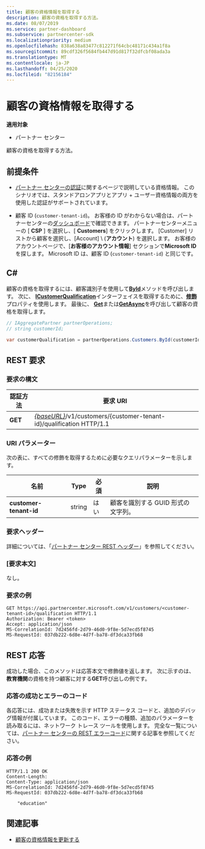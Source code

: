```yaml
---
title: 顧客の資格情報を取得する
description: 顧客の資格を取得する方法。
ms.date: 08/07/2019
ms.service: partner-dashboard
ms.subservice: partnercenter-sdk
ms.localizationpriority: medium
ms.openlocfilehash: 838a638a83477c812271f64cbc48171c434a1f8a
ms.sourcegitcommit: 89cdf326f5684fb447d91d817f32dfcbf08ada3a
ms.translationtype: MT
ms.contentlocale: ja-JP
ms.lasthandoff: 04/25/2020
ms.locfileid: "82156184"
---
```

# <a name="get-a-customers-qualification"></a>顧客の資格情報を取得する

**適用対象**

- パートナー センター

顧客の資格を取得する方法。

## <a name="prerequisites"></a>前提条件

- [パートナー センターの認証](partner-center-authentication.md)に関するページで説明している資格情報。 このシナリオでは、スタンドアロンアプリとアプリ + ユーザー資格情報の両方を使用した認証がサポートされています。

- 顧客 ID (`customer-tenant-id`)。 お客様の ID がわからない場合は、パートナーセンターの[ダッシュボード](https://partner.microsoft.com/dashboard)で確認できます。 パートナーセンターメニューの [ **CSP** ] を選択し、[ **Customers**] をクリックします。 [Customer] リストから顧客を選択し、[Account] \ (**アカウント**\) を選択します。 お客様のアカウントページで、[**お客様のアカウント情報**] セクションで**Microsoft ID**を探します。 Microsoft ID は、顧客 ID (`customer-tenant-id`) と同じです。

## <a name="c"></a>C\#

顧客の資格を取得するには、顧客識別子を使用して[**ById**](https://docs.microsoft.com/dotnet/api/microsoft.store.partnercenter.customers.icustomercollection.byid)メソッドを呼び出します。 次に、 [**ICustomerQualification**](https://docs.microsoft.com/dotnet/api/microsoft.store.partnercenter.qualification.icustomerqualification)インターフェイスを取得するために、[**修飾**](https://docs.microsoft.com/dotnet/api/microsoft.store.partnercenter.customers.icustomer.qualification)プロパティを使用します。 最後に、 [**Get**](https://docs.microsoft.com/dotnet/api/microsoft.store.partnercenter.subscriptions.isubscriptioncollection.get)または[**GetAsync**](https://docs.microsoft.com/dotnet/api/microsoft.store.partnercenter.subscriptions.isubscriptioncollection.getasync)を呼び出して顧客の資格を取得します。

``` csharp
// IAggregatePartner partnerOperations;
// string customerId;

var customerQualification = partnerOperations.Customers.ById(customerId).Qualification.Get();
```

## <a name="rest-request"></a>REST 要求

### <a name="request-syntax"></a>要求の構文

| 認証方法  | 要求 URI                                                                                          |
|---------|------------------------------------------------------------------------------------------------------|
| **GET** | [*{baseURL}*](partner-center-rest-urls.md)/v1/customers/{customer-tenant-id}/qualification HTTP/1.1 |

### <a name="uri-parameter"></a>URI パラメーター

次の表に、すべての修飾を取得するために必要なクエリパラメーターを示します。

| 名前               | Type   | 必須 | 説明                                           |
|--------------------|--------|----------|-------------------------------------------------------|
| **customer-tenant-id** | string | はい      | 顧客を識別する GUID 形式の文字列。 |

### <a name="request-headers"></a>要求ヘッダー

詳細については、「[パートナー センター REST ヘッダー](headers.md)」を参照してください。

### <a name="request-body"></a>[要求本文]

なし。

### <a name="request-example"></a>要求の例

```http
GET https://api.partnercenter.microsoft.com/v1/customers/<customer-tenant-id>/qualification HTTP/1.1
Authorization: Bearer <token>
Accept: application/json
MS-CorrelationId: 7d2456fd-2d79-46d0-9f8e-5d7ecd5f8745
MS-RequestId: 037db222-6d8e-4d7f-ba78-df3dca33fb68
```

## <a name="rest-response"></a>REST 応答

成功した場合、このメソッドは応答本文で修飾値を返します。  次に示すのは、**教育機関**の資格を持つ顧客に対する**GET**呼び出しの例です。

### <a name="response-success-and-error-codes"></a>応答の成功とエラーのコード

各応答には、成功または失敗を示す HTTP ステータス コードと、追加のデバッグ情報が付属しています。 このコード、エラーの種類、追加のパラメーターを読み取るには、ネットワーク トレース ツールを使用します。 完全な一覧については、[パートナー センターの REST エラーコード](error-codes.md)に関する記事を参照してください。

### <a name="response-example"></a>応答の例

```http
HTTP/1.1 200 OK
Content-Length:
Content-Type: application/json
MS-CorrelationId: 7d2456fd-2d79-46d0-9f8e-5d7ecd5f8745
MS-RequestId: 037db222-6d8e-4d7f-ba78-df3dca33fb68

    "education"

```

## <a name="related-articles"></a>関連記事

- [顧客の資格情報を更新する](update-a-customer-s-qualification.md)
